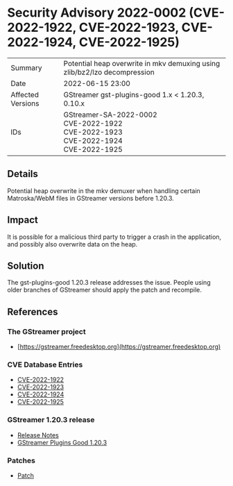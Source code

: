 # Security Advisory 2022-0002 (CVE-2022-1922, CVE-2022-1923, CVE-2022-1924, CVE-2022-1925)

<div class="vertical-table">

|                   |     |
| ----------------- | --- |
| Summary           | Potential heap overwrite in mkv demuxing using zlib/bz2/lzo decompression |
| Date              | 2022-06-15 23:00 |
| Affected Versions | GStreamer gst-plugins-good 1.x < 1.20.3, 0.10.x |
| IDs               | GStreamer-SA-2022-0002<br/>CVE-2022-1922<br/>CVE-2022-1923<br/>CVE-2022-1924<br/>CVE-2022-1925 |

</div>

## Details

Potential heap overwrite in the mkv demuxer when handling certain Matroska/WebM files in GStreamer versions before 1.20.3.

## Impact

It is possible for a malicious third party to trigger a crash in the application, and possibly also overwrite data on the heap.

## Solution

The gst-plugins-good 1.20.3 release addresses the issue. People using older branches of GStreamer should apply the patch and recompile.

## References

### The GStreamer project

- [https://gstreamer.freedesktop.org](https://gstreamer.freedesktop.org)

### CVE Database Entries

- [CVE-2022-1922](https://cve.mitre.org/cgi-bin/cvename.cgi?name=CVE-2022-1922)  
- [CVE-2022-1923](https://cve.mitre.org/cgi-bin/cvename.cgi?name=CVE-2022-1923)  
- [CVE-2022-1924](https://cve.mitre.org/cgi-bin/cvename.cgi?name=CVE-2022-1924)  
- [CVE-2022-1925](https://cve.mitre.org/cgi-bin/cvename.cgi?name=CVE-2022-1925)

### GStreamer 1.20.3 release

- [Release Notes](/releases/1.20/#1.20.3)  
- [GStreamer Plugins Good 1.20.3](/src/gst-plugins-good/gst-plugins-good-1.20.3.tar.xz)

### Patches

- [Patch](https://gitlab.freedesktop.org/gstreamer/gstreamer/-/commit/ad6012159acf18c6b5c0f4edf037e8c9a2dbc966.patch)
